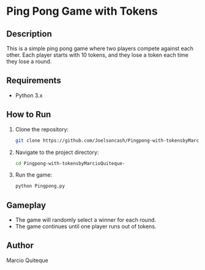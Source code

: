 # Ping Pong Game with Tokens

## Description
This is a simple ping pong game where two players compete against each other. Each player starts with 10 tokens, and they lose a token each time they lose a round.

## Requirements
- Python 3.x

## How to Run
1. Clone the repository:
   ```bash
   git clone https://github.com/Joelsoncash/Pingpong-with-tokensbyMarcioQuiteque-
   ```
2. Navigate to the project directory:
   ```bash
   cd Pingpong-with-tokensbyMarcioQuiteque-
   ```
3. Run the game:
   ```bash
   python Pingpong.py
   ```

## Gameplay
- The game will randomly select a winner for each round.
- The game continues until one player runs out of tokens.

## Author
Marcio Quiteque